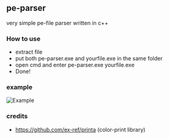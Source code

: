 ## pe-parser
very simple pe-file parser written in c++  

### How to use
- extract file  
- put both pe-parser.exe and yourfile.exe in the same folder  
- open cmd and enter pe-parser.exe yourfile.exe  
- Done!  

### example
![Example](https://user-images.githubusercontent.com/70523536/141290707-b77529cc-a0e6-499b-ad81-f9306f39cc24.png)

### credits
- https://github.com/ex-ref/printa (color-print library)